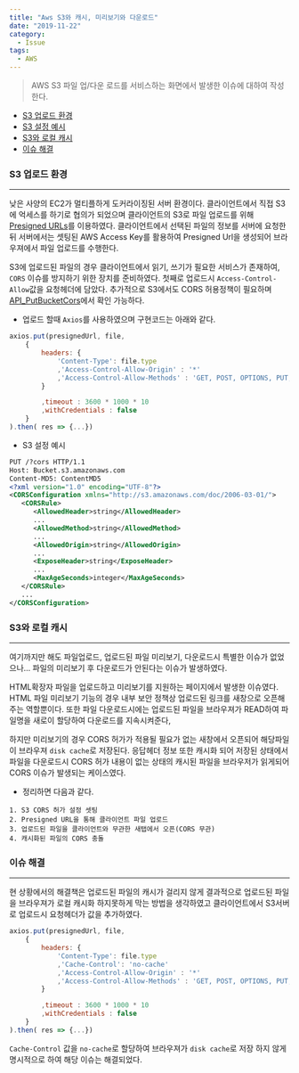 ```yaml
---
title: "Aws S3와 캐시, 미리보기와 다운로드"
date: "2019-11-22"
category:
  - Issue
tags:
  - AWS
---
```



>AWS S3 파일 업/다운 로드를 서비스하는 화면에서 발생한 이슈에 대하여 작성한다.

* [S3 업로드 환경](#s3-업로드-환경)
* [S3 설정 예시](#s3-설정-예시)
* [S3와 로컬 캐시](#s3-로컬-캐시)
* [이슈 해결](#이슈-해결)

### S3 업로드 환경

---

낮은 사양의 EC2가 멀티플하게 도커라이징된 서버 환경이다. 클라이언트에서 직접 S3에 억세스를 하기로 협의가 되었으며 클라이언트의 S3로 파일 업로드를 위해 [Presigned URLs](https://boto3.amazonaws.com/v1/documentation/api/latest/guide/s3-presigned-urls.html)를 이용하였다. 클라이언트에서 선택된 파일의 정보를 서버에 요청한 뒤 서버에서는 셋팅된 AWS Access Key를 활용하여 Presigned Url을 생성되어 브라우져에서 파일 업로드를 수행한다. 

S3에 업로드된 파일의 경우 클라이언트에서 읽기, 쓰기가 필요한 서비스가 존재하여,  `CORS` 이슈를 방지하기 위한 장치를 준비하였다. 첫째로 업로드시 `Access-Control-Allow`값을 요청헤더에 담았다. 추가적으로 S3에서도 CORS 허용정책이 필요하며 [API_PutBucketCors](https://docs.aws.amazon.com/ko_kr/AmazonS3/latest/API/API_PutBucketCors.html)에서 확인 가능하다.

* 업로드 할때 `Axios`를 사용하였으며 구현코드는 아래와 같다.

```js
axios.put(presignedUrl, file,
    {
        headers: {
            'Content-Type': file.type
            ,'Access-Control-Allow-Origin' : '*'
            ,'Access-Control-Allow-Methods' : 'GET, POST, OPTIONS, PUT, DELETE'
        }

        ,timeout : 3600 * 1000 * 10
        ,withCredentials : false
    }
).then( res => {...})
```

* S3 설정 예시

```xml
PUT /?cors HTTP/1.1
Host: Bucket.s3.amazonaws.com
Content-MD5: ContentMD5
<?xml version="1.0" encoding="UTF-8"?>
<CORSConfiguration xmlns="http://s3.amazonaws.com/doc/2006-03-01/">
   <CORSRule>
      <AllowedHeader>string</AllowedHeader>
      ...
      <AllowedMethod>string</AllowedMethod>
      ...
      <AllowedOrigin>string</AllowedOrigin>
      ...
      <ExposeHeader>string</ExposeHeader>
      ...
      <MaxAgeSeconds>integer</MaxAgeSeconds>
   </CORSRule>
   ...
</CORSConfiguration>
```

### S3와 로컬 캐시

---

여기까지만 해도 파일업로드, 업로드된 파일 미리보기, 다운로드시 특별한 이슈가 없었으나... 파일의 미리보기 후 다운로드가 안된다는 이슈가 발생하였다.

HTML확장자 파일을 업로드하고 미리보기를 지원하는 페이지에서 발생한 이슈였다. HTML 파일 미리보기 기능의 경우 내부 보안 정책상 업로드된 링크를 새창으로 오픈해주는 역할뿐이다. 또한 파일 다운로드시에는 업로드된 파일을 브라우져가 READ하여 파일명을 새로이 할당하여 다운로드를 지속시켜준다,

하지만 미리보기의 경우 CORS 허가가 적용될 필요가 없는 새창에서 오픈되어 해당파일이 브라우져 `disk cache`로 저장된다. 응답헤더 정보 또한 캐시화 되어 저장된 상태에서 파일을 다운로드시 CORS 허가 내용이 없는 상태의 캐시된 파일을 브라우저가 읽게되어 CORS 이슈가 발생되는 케이스였다.

* 정리하면 다음과 같다.

```text
1. S3 CORS 허가 설정 셋팅
2. Presigned URL을 통해 클라이언트 파일 업로드
3. 업로드된 파일을 클라이언트와 무관한 새탭에서 오픈(CORS 무관)
4. 캐시화된 파일의 CORS 충돌
```

### 이슈 해결

---

현 상황에서의 해결책은 업로드된 파일의 캐시가 걸리지 않게 결과적으로 업로드된 파일을 브라우져가 로컬 캐시화 하지못하게 막는 방법을 생각하였고 클라이언트에서 S3서버로 업로드시 요청헤더가 값을 추가하였다.

```js {5}
axios.put(presignedUrl, file,
    {
        headers: {
            'Content-Type': file.type
            ,'Cache-Control': 'no-cache'
            ,'Access-Control-Allow-Origin' : '*'
            ,'Access-Control-Allow-Methods' : 'GET, POST, OPTIONS, PUT, DELETE'
        }

        ,timeout : 3600 * 1000 * 10
        ,withCredentials : false
    }
).then( res => {...})
````

`Cache-Control` 값을 `no-cache`로 할당하여 브라우져가 `disk cache`로 저장 하지 않게 명시적으로 하여 해당 이슈는 해결되었다.
